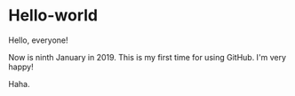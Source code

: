 # Hello-world

Hello, everyone!

Now is ninth January in 2019. This is my first time for using GitHub. I'm very happy!

Haha.
